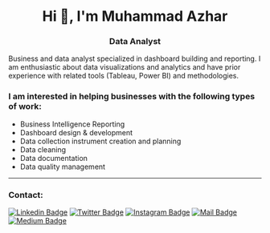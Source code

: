 <h1 align="center">Hi 👋, I'm Muhammad Azhar</h1>
<h3 align="center">Data Analyst</h3>



Business and data analyst specialized in dashboard building and reporting. I am enthusiastic about data visualizations and analytics and have prior experience with related tools (Tableau, Power BI) and methodologies.

### I am interested in helping businesses with the following types of work:
* Business Intelligence Reporting
* Dashboard design & development
* Data collection instrument creation and planning
* Data cleaning
* Data documentation
* Data quality management 


***

### Contact: <br/>

[![Linkedin Badge](https://img.shields.io/badge/linkedin-0077B5?style=for-the-badge&logo=linkedin&logoColor=white)](https://linkedin.com/in/imagineazhar)
[![Twitter Badge](https://img.shields.io/badge/twitter-1DA1F2?style=for-the-badge&logo=twitter&logoColor=white)](https://twitter.com/imagineazhar)
[![Instagram Badge](https://img.shields.io/badge/instagram-E4405F?style=for-the-badge&logo=instagram&logoColor=white)](https://instagram.com/grinch__101)
[![Mail Badge](https://img.shields.io/badge/Gmail-D14836?style=for-the-badge&logo=gmail&logoColor=white)](mailto:2muhammadazhar@gmail.com)
[![Medium Badge](https://img.shields.io/badge/Medium-12100E?style=for-the-badge&logo=medium&logoColor=white)](https://medium.com/@imagineazhar)



